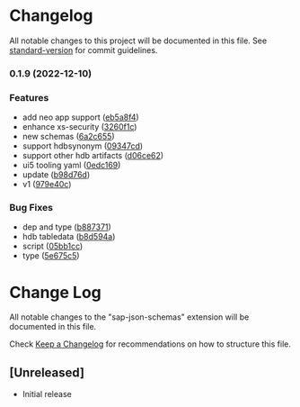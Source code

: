 # Changelog

All notable changes to this project will be documented in this file. See [standard-version](https://github.com/conventional-changelog/standard-version) for commit guidelines.

### 0.1.9 (2022-12-10)


### Features

* add neo app support ([eb5a8f4](https://github.com/Soontao/sap-json-schemas/commit/eb5a8f45b740e138e9c17435dad76ed3c9416d95))
* enhance xs-security ([3260f1c](https://github.com/Soontao/sap-json-schemas/commit/3260f1c74305103a819b74a371aae45b35ddec18))
* new schemas ([6a2c655](https://github.com/Soontao/sap-json-schemas/commit/6a2c6559fb03358958a1b608a2eed373e5e718c7))
* support hdbsynonym ([09347cd](https://github.com/Soontao/sap-json-schemas/commit/09347cd28417a0836cde8aa7a3044d97dc6e649d))
* support other hdb artifacts ([d06ce62](https://github.com/Soontao/sap-json-schemas/commit/d06ce621a878940324b3b08d55fcd0cd1ea6ac19))
* ui5 tooling yaml ([0edc169](https://github.com/Soontao/sap-json-schemas/commit/0edc169fedd9cf8a2c565cc90a992618bd016873))
* update ([b98d76d](https://github.com/Soontao/sap-json-schemas/commit/b98d76d7b7e685d98904fa5ad87bbc6e6678d50a))
* v1 ([979e40c](https://github.com/Soontao/sap-json-schemas/commit/979e40c16dbc82317b1a3c4ce7def6b6194f0026))


### Bug Fixes

* dep and type ([b887371](https://github.com/Soontao/sap-json-schemas/commit/b887371f01ae0460333db3cd3866a229454fad47))
* hdb tabledata ([b8d594a](https://github.com/Soontao/sap-json-schemas/commit/b8d594a98d10c794b260aadf21edaa4b7680d610))
* script ([05bb1cc](https://github.com/Soontao/sap-json-schemas/commit/05bb1cc981e9553168b90e06b4dfe02a19855857))
* type ([5e675c5](https://github.com/Soontao/sap-json-schemas/commit/5e675c50c648ecafd7b997c6d9f8a2edbafc042f))

# Change Log

All notable changes to the "sap-json-schemas" extension will be documented in this file.

Check [Keep a Changelog](http://keepachangelog.com/) for recommendations on how to structure this file.

## [Unreleased]

- Initial release